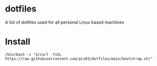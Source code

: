 # dotfiles
A list of dotfiles used for all personal Linux based machines

# Install
```
/bin/bash -c "$(curl -fsSL https://raw.githubusercontent.com/pcs03/dotfiles/main/bootstrap.sh)"
```

